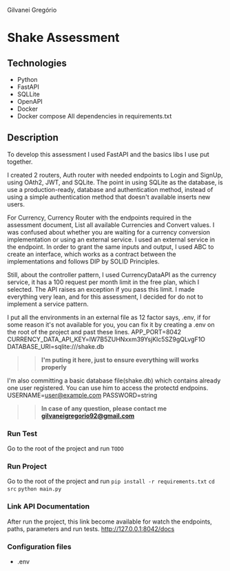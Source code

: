 Gilvanei Gregório
# Shake Assessment
## Technologies
* Python
* FastAPI
* SQLLite
* OpenAPI
* Docker
* Docker compose
All dependencies in requirements.txt

## Description
To develop this assessment I used FastAPI and the basics libs I use put together.

I created 2 routers, Auth router with needed endpoints to Login and SignUp, using OAth2, JWT, and SQLite. The point
in using SQLite as the database, is use a production-ready, database and authentication method, instead of using 
a simple authentication method that doesn't available inserts new users.

For Currency, Currency Router with the endpoints required in the assessment document, List all available 
Currencies and Convert values. I was confused about whether you are waiting for a currency conversion implementation or using an external
service. I used an external service in the endpoint. In order
to grant the same inputs and output, I used ABC to create an interface, which works as a contract between the 
implementations and follows DIP by SOLID Principles.

Still, about the controller pattern, I used CurrencyDataAPI as the currency service, it has a 100 request per month limit in the free plan, which I selected. 
The API raises an exception if you pass this limit.
I made everything very lean, and for this assessment, I decided for do not to implement a service pattern.

I put all the environments in an external file as 12 factor says, .env, if for some reason it's not available for you,
you can fix it by creating a .env on the root of the project and past these lines.
APP_PORT=8042
CURRENCY_DATA_API_KEY=lW7B5ZUHNxxm39YsjKlc5SZ9gQLvgF1O
DATABASE_URI=sqlite:///shake.db
>> **I'm puting it here, just to ensure everything will works properly**

I'm also committing a basic database file(shake.db) which contains already one user registered. You can use him to access
the protectd endpoins.
USERNAME=user@example.com
PASSWORD=string

>> **In case of any question, please contact me gilvaneigregorio92@gmail.com**

### Run Test
Go to the root of the project and run
```TODO```

### Run Project
Go to the root of the project and run
```pip install -r requirements.txt```
```cd src```
```python main.py```

### Link API Documentation
After run the project, this link become available for watch the endpoints, paths, parameters and run tests.
http://127.0.0.1:8042/docs

### Configuration files
* .env